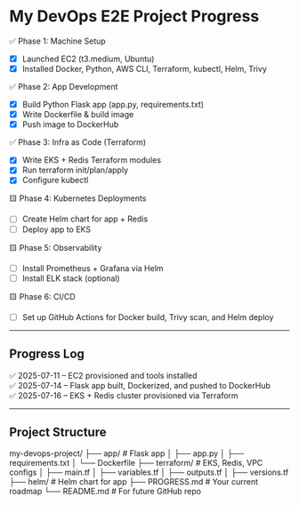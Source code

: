 # My DevOps E2E Project Progress

✅ Phase 1: Machine Setup
- [x] Launched EC2 (t3.medium, Ubuntu)
- [x] Installed Docker, Python, AWS CLI, Terraform, kubectl, Helm, Trivy

✅ Phase 2: App Development
- [x] Build Python Flask app (app.py, requirements.txt)
- [x] Write Dockerfile & build image
- [x] Push image to DockerHub

✅ Phase 3: Infra as Code (Terraform)
- [x] Write EKS + Redis Terraform modules
- [x] Run terraform init/plan/apply
- [x] Configure kubectl

🟨 Phase 4: Kubernetes Deployments
- [ ] Create Helm chart for app + Redis
- [ ] Deploy app to EKS

🟨 Phase 5: Observability
- [ ] Install Prometheus + Grafana via Helm
- [ ] Install ELK stack (optional)

🟨 Phase 6: CI/CD
- [ ] Set up GitHub Actions for Docker build, Trivy scan, and Helm deploy

---

## Progress Log

✅ 2025-07-11 – EC2 provisioned and tools installed  
✅ 2025-07-14 – Flask app built, Dockerized, and pushed to DockerHub  
✅ 2025-07-16 – EKS + Redis cluster provisioned via Terraform

---

## Project Structure

my-devops-project/
├── app/ # Flask app
│ ├── app.py
│ ├── requirements.txt
│ └── Dockerfile
├── terraform/ # EKS, Redis, VPC configs
│ ├── main.tf
│ ├── variables.tf
│ ├── outputs.tf
│ ├── versions.tf
├── helm/ # Helm chart for app
├── PROGRESS.md # Your current roadmap
└── README.md # For future GitHub repo

